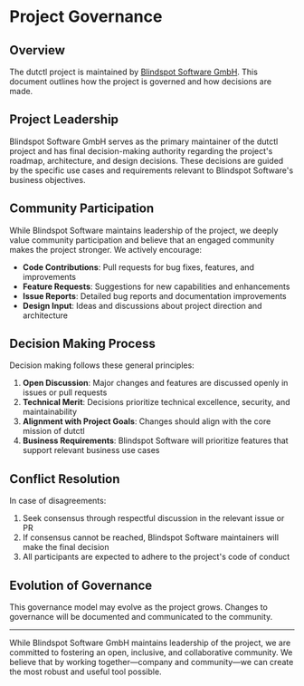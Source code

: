 # Project Governance

## Overview

The dutctl project is maintained by [Blindspot Software GmbH](https://blindspot.software). This document outlines how the project is governed and how decisions are made.

## Project Leadership

Blindspot Software GmbH serves as the primary maintainer of the dutctl project and has final decision-making authority regarding the project's roadmap, architecture, and design decisions. These decisions are guided by the specific use cases and requirements relevant to Blindspot Software's business objectives.

## Community Participation

While Blindspot Software maintains leadership of the project, we deeply value community participation and believe that an engaged community makes the project stronger. We actively encourage:

- **Code Contributions**: Pull requests for bug fixes, features, and improvements
- **Feature Requests**: Suggestions for new capabilities and enhancements
- **Issue Reports**: Detailed bug reports and documentation improvements
- **Design Input**: Ideas and discussions about project direction and architecture

## Decision Making Process

Decision making follows these general principles:

1. **Open Discussion**: Major changes and features are discussed openly in issues or pull requests
2. **Technical Merit**: Decisions prioritize technical excellence, security, and maintainability
3. **Alignment with Project Goals**: Changes should align with the core mission of dutctl
4. **Business Requirements**: Blindspot Software will prioritize features that support relevant business use cases

## Conflict Resolution

In case of disagreements:

1. Seek consensus through respectful discussion in the relevant issue or PR
2. If consensus cannot be reached, Blindspot Software maintainers will make the final decision
3. All participants are expected to adhere to the project's code of conduct

## Evolution of Governance

This governance model may evolve as the project grows. Changes to governance will be documented and communicated to the community.

---

While Blindspot Software GmbH maintains leadership of the project, we are committed to fostering an open, inclusive, and collaborative community. We believe that by working together—company and community—we can create the most robust and useful tool possible.
